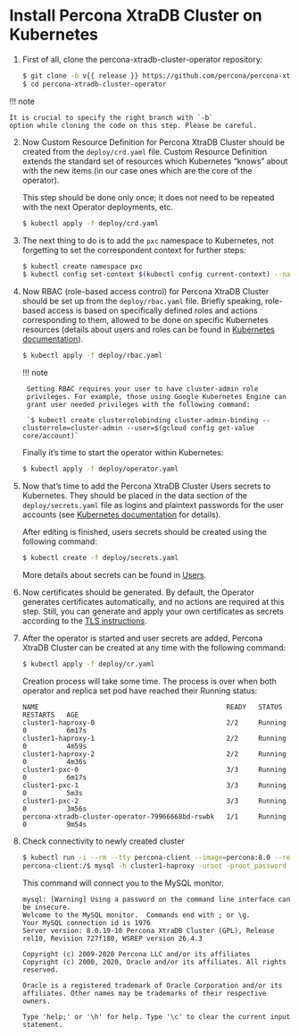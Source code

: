 # Install Percona XtraDB Cluster on Kubernetes

1. First of all, clone the percona-xtradb-cluster-operator repository:

    ``` {.bash data-prompt="$" }
    $ git clone -b v{{ release }} https://github.com/percona/percona-xtradb-cluster-operator
    $ cd percona-xtradb-cluster-operator
    ```

!!! note

    It is crucial to specify the right branch with `-b`
    option while cloning the code on this step. Please be careful.


2. Now Custom Resource Definition for Percona XtraDB Cluster should be created
    from the `deploy/crd.yaml` file. Custom Resource Definition extends the
    standard set of resources which Kubernetes “knows” about with the new
    items (in our case ones which are the core of the operator).

    This step should be done only once; it does not need to be repeated
    with the next Operator deployments, etc.

    ``` {.bash data-prompt="$" }
    $ kubectl apply -f deploy/crd.yaml
    ```

3. The next thing to do is to add the `pxc` namespace to Kubernetes,
    not forgetting to set the correspondent context for further steps:

    ``` {.bash data-prompt="$" }
    $ kubectl create namespace pxc
    $ kubectl config set-context $(kubectl config current-context) --namespace=pxc
    ```

4. Now RBAC (role-based access control) for Percona XtraDB Cluster should be set
    up from the `deploy/rbac.yaml` file. Briefly speaking, role-based access is
    based on specifically defined roles and actions corresponding to
    them, allowed to be done on specific Kubernetes resources (details
    about users and roles can be found in [Kubernetes documentation](https://kubernetes.io/docs/reference/access-authn-authz/rbac/#default-roles-and-role-bindings)).

    ``` {.bash data-prompt="$" }
    $ kubectl apply -f deploy/rbac.yaml
    ```

    !!! note

        Setting RBAC requires your user to have cluster-admin role
        privileges. For example, those using Google Kubernetes Engine can
        grant user needed privileges with the following command:

        `$ kubectl create clusterrolebinding cluster-admin-binding --clusterrole=cluster-admin --user=$(gcloud config get-value core/account)`

    Finally it’s time to start the operator within Kubernetes:

    ``` {.bash data-prompt="$" }
    $ kubectl apply -f deploy/operator.yaml
    ```

5. Now that’s time to add the Percona XtraDB Cluster Users secrets to
    Kubernetes. They should be placed in the data section of the
    `deploy/secrets.yaml` file as logins and plaintext passwords for the user
    accounts (see [Kubernetes documentation](https://kubernetes.io/docs/concepts/configuration/secret/)
    for details).

    After editing is finished, users secrets should be created using the
    following command:

    ``` {.bash data-prompt="$" }
    $ kubectl create -f deploy/secrets.yaml
    ```

    More details about secrets can be found in [Users](users.md#users).

6. Now certificates should be generated. By default, the Operator generates
    certificates automatically, and no actions are required at this step. Still,
    you can generate and apply your own certificates as secrets according
    to the [TLS instructions](TLS.md#tls).

7. After the operator is started and user secrets are added, Percona
    XtraDB Cluster can be created at any time with the following command:

    ``` {.bash data-prompt="$" }
    $ kubectl apply -f deploy/cr.yaml
    ```

    Creation process will take some time. The process is over when both
    operator and replica set pod have reached their Running status:

    ``` {.text .no-copy}
    NAME                                               READY   STATUS    RESTARTS   AGE
    cluster1-haproxy-0                                 2/2     Running   0          6m17s
    cluster1-haproxy-1                                 2/2     Running   0          4m59s
    cluster1-haproxy-2                                 2/2     Running   0          4m36s
    cluster1-pxc-0                                     3/3     Running   0          6m17s
    cluster1-pxc-1                                     3/3     Running   0          5m3s
    cluster1-pxc-2                                     3/3     Running   0          3m56s
    percona-xtradb-cluster-operator-79966668bd-rswbk   1/1     Running   0          9m54s
    ```

8. Check connectivity to newly created cluster

    ``` {.bash data-prompt="$" }
    $ kubectl run -i --rm --tty percona-client --image=percona:8.0 --restart=Never -- bash -il
    percona-client:/$ mysql -h cluster1-haproxy -uroot -proot_password
    ```

    This command will connect you to the MySQL monitor.

    ``` {.text .no-copy}
    mysql: [Warning] Using a password on the command line interface can be insecure.
    Welcome to the MySQL monitor.  Commands end with ; or \g.
    Your MySQL connection id is 1976
    Server version: 8.0.19-10 Percona XtraDB Cluster (GPL), Release rel10, Revision 727f180, WSREP version 26.4.3

    Copyright (c) 2009-2020 Percona LLC and/or its affiliates
    Copyright (c) 2000, 2020, Oracle and/or its affiliates. All rights reserved.

    Oracle is a registered trademark of Oracle Corporation and/or its
    affiliates. Other names may be trademarks of their respective
    owners.

    Type 'help;' or '\h' for help. Type '\c' to clear the current input statement.
    ```
